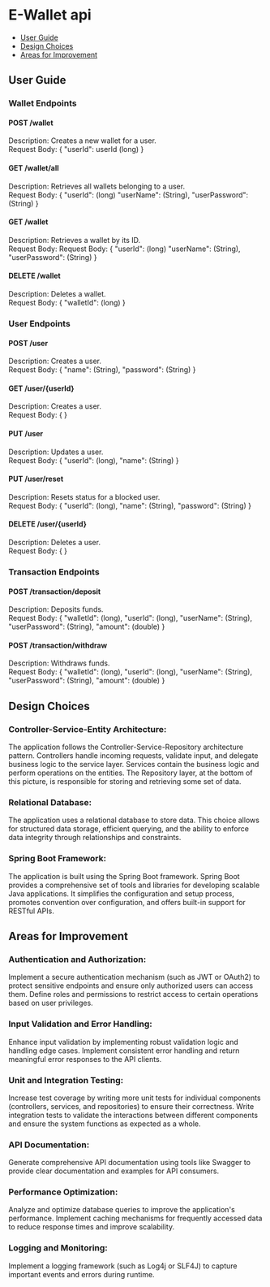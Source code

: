 # E-Wallet api

- [User Guide](#user-guide)
- [Design Choices](#design-choices)
- [Areas for Improvement](#areas-for-improvement)

## User Guide

### Wallet Endpoints
#### POST /wallet

Description: Creates a new wallet for a user. 
\
Request Body:
{
"userId": userId (long)
}

#### GET /wallet/all 
Description: Retrieves all wallets belonging to a user.
\
Request Body: {
"userId": (long)
"userName": (String),
"userPassword": (String)
}

#### GET /wallet

Description: Retrieves a wallet by its ID.
\
Request Body: Request Body: {
"userId": (long)
"userName": (String),
"userPassword": (String)
}

#### DELETE /wallet

Description: Deletes a wallet.
\
Request Body: {
"walletId": (long)
}

### User Endpoints

#### POST /user

Description: Creates a user.
\
Request Body: {
"name": (String),
"password": (String)
}

#### GET /user/{userId}

Description: Creates a user.
\
Request Body: { }

#### PUT /user

Description: Updates a user.
\
Request Body: {
"userId": (long),
"name": (String)
}

#### PUT /user/reset

Description: Resets status for a blocked user.
\
Request Body: {
"userId": (long),
"name": (String),
"password": (String)
}

#### DELETE /user/{userId}

Description: Deletes a user.
\
Request Body: { }

### Transaction Endpoints

#### POST /transaction/deposit

Description: Deposits funds.
\
Request Body: { 
"walletId": (long),
"userId": (long),
"userName": (String),
"userPassword": (String),
"amount": (double)
}

#### POST /transaction/withdraw

Description: Withdraws funds.
\
Request Body: {
"walletId": (long),
"userId": (long),
"userName": (String),
"userPassword": (String),
"amount": (double)
}
## Design Choices

### Controller-Service-Entity Architecture:

The application follows the Controller-Service-Repository architecture pattern.
Controllers handle incoming requests, validate input, and delegate business logic to the service layer.
Services contain the business logic and perform operations on the entities.
The Repository layer, at the bottom of this picture, is responsible for storing and retrieving some set of data.

### Relational Database:

The application uses a relational database to store data.
This choice allows for structured data storage, efficient querying, and the ability to enforce data integrity through relationships and constraints.

### Spring Boot Framework:

The application is built using the Spring Boot framework.
Spring Boot provides a comprehensive set of tools and libraries for developing scalable Java applications.
It simplifies the configuration and setup process, promotes convention over configuration, and offers built-in support for RESTful APIs.

## Areas for Improvement

### Authentication and Authorization:

Implement a secure authentication mechanism (such as JWT or OAuth2) to protect sensitive endpoints and ensure only authorized users can access them.
Define roles and permissions to restrict access to certain operations based on user privileges.

### Input Validation and Error Handling:

Enhance input validation by implementing robust validation logic and handling edge cases.
Implement consistent error handling and return meaningful error responses to the API clients.

### Unit and Integration Testing:

Increase test coverage by writing more unit tests for individual components (controllers, services, and repositories) to ensure their correctness.
Write integration tests to validate the interactions between different components and ensure the system functions as expected as a whole.

### API Documentation:

Generate comprehensive API documentation using tools like Swagger to provide clear documentation and examples for API consumers.

### Performance Optimization:

Analyze and optimize database queries to improve the application's performance.
Implement caching mechanisms for frequently accessed data to reduce response times and improve scalability.

### Logging and Monitoring:

Implement a logging framework (such as Log4j or SLF4J) to capture important events and errors during runtime.

